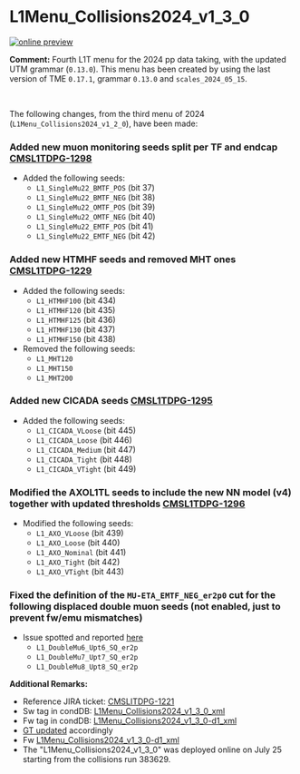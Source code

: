 # L1Menu_Collisions2024_v1_3_0

[![online preview](https://img.shields.io/badge/Online%20preview-click%20here-blue)](https://htmlpreview.github.io/?https://github.com/cms-l1-dpg/L1MenuRun3/blob/master/development/L1Menu_Collisions2024_v1_3_0/L1Menu_Collisions2024_v1_3_0.html)

**Comment:** 
Fourth L1T menu for the 2024 pp data taking, with the updated UTM grammar (`0.13.0`).
This menu has been created by using the last version of TME `0.17.1`, grammar `0.13.0` and `scales_2024_05_15`.

<br/>

The following changes, from the third menu of 2024 (`L1Menu_Collisions2024_v1_2_0`), have been made:

### Added new muon monitoring seeds split per TF and endcap [CMSL1TDPG-1298](https://its.cern.ch/jira/browse/CMSLITDPG-1298)
   - Added the following seeds: 
      - `L1_SingleMu22_BMTF_POS` (bit 37)
      - `L1_SingleMu22_BMTF_NEG` (bit 38)
      - `L1_SingleMu22_OMTF_POS` (bit 39)
      - `L1_SingleMu22_OMTF_NEG` (bit 40)
      - `L1_SingleMu22_EMTF_POS` (bit 41)
      - `L1_SingleMu22_EMTF_NEG` (bit 42)

### Added new HTMHF seeds and removed MHT ones [CMSL1TDPG-1229](https://its.cern.ch/jira/browse/CMSLITDPG-1229)
   - Added the following seeds: 
      - `L1_HTMHF100` (bit 434)
      - `L1_HTMHF120` (bit 435)
      - `L1_HTMHF125` (bit 436)
      - `L1_HTMHF130` (bit 437)
      - `L1_HTMHF150` (bit 438)
   - Removed the following seeds: 
      - `L1_MHT120`
      - `L1_MHT150`
      - `L1_MHT200`

### Added new CICADA seeds [CMSL1TDPG-1295](https://its.cern.ch/jira/browse/CMSLITDPG-1295)
   - Added the following seeds: 
      - `L1_CICADA_VLoose` (bit 445)
      - `L1_CICADA_Loose`  (bit 446)
      - `L1_CICADA_Medium` (bit 447)
      - `L1_CICADA_Tight`  (bit 448)
      - `L1_CICADA_VTight` (bit 449)

### Modified the AXOL1TL seeds to include the new NN model (v4) together with updated thresholds [CMSL1TDPG-1296](https://its.cern.ch/jira/browse/CMSLITDPG-1296)
   - Modified the following seeds: 
      - `L1_AXO_VLoose`  (bit 439)
      - `L1_AXO_Loose`   (bit 440)
      - `L1_AXO_Nominal` (bit 441)
      - `L1_AXO_Tight`   (bit 442)
      - `L1_AXO_VTight`  (bit 443)

### Fixed the definition of the `MU-ETA_EMTF_NEG_er2p0` cut for the following displaced double muon seeds (not enabled, just to prevent fw/emu mismatches)
   - Issue spotted and reported [here](https://its.cern.ch/jira/browse/CMSLITDPG-1221?focusedId=6413729&page=com.atlassian.jira.plugin.system.issuetabpanels:comment-tabpanel#comment-6413729)
      - `L1_DoubleMu6_Upt6_SQ_er2p`
      - `L1_DoubleMu7_Upt7_SQ_er2p`
      - `L1_DoubleMu8_Upt8_SQ_er2p`

**Additional Remarks:**

- Reference JIRA ticket: [CMSLITDPG-1221](https://its.cern.ch/jira/browse/CMSLITDPG-1221)
- Sw tag in condDB: [L1Menu_Collisions2024_v1_3_0_xml](https://cms-conddb.cern.ch/cmsDbBrowser/list/Prod/tags/L1Menu_Collisions2024_v1_3_0_xml)
- Fw tag in condDB: [L1Menu_Collisions2024_v1_3_0-d1_xml](https://cms-conddb.cern.ch/cmsDbBrowser/list/Prod/tags/L1Menu_Collisions2024_v1_3_0-d1_xml)
- [GT updated](https://cms-talk.web.cern.ch/t/gt-mc-data-relval-update-of-the-2024-l1t-menu-tag-l1menu-collisions2024-v1-3-0/) accordingly
- Fw [L1Menu_Collisions2024_v1_3_0-d1_xml](https://raw.githubusercontent.com/cms-l1-globaltrigger/cms-l1-menu/L1Menu_Collisions2024_v1_3_0-d1/2024/L1Menu_Collisions2024_v1_3_0-d1/xml/L1Menu_Collisions2024_v1_3_0-d1.xml)
- The "L1Menu_Collisions2024_v1_3_0" was deployed online on July 25 starting from the collisions run 383629.
